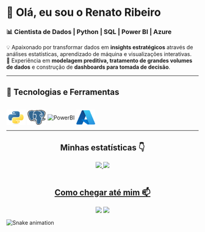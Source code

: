 # 👋 Olá, eu sou o Renato Ribeiro  
### 📊 Cientista de Dados | Python | SQL | Power BI | Azure  

💡 Apaixonado por transformar dados em **insights estratégicos** através de análises estatísticas, aprendizado de máquina e visualizações interativas.  
🎯 Experiência em **modelagem preditiva, tratamento de grandes volumes de dados** e construção de **dashboards para tomada de decisão**.  

---

## 🔧 Tecnologias e Ferramentas  
<div style="display: inline_block"><br>
  <img align="center" alt="Python" height="40" width="50" src="https://raw.githubusercontent.com/devicons/devicon/master/icons/python/python-original.svg">
  <img align="center" alt="SQL" height="40" width="50" src="https://raw.githubusercontent.com/devicons/devicon/master/icons/postgresql/postgresql-original.svg">
  <img align="center" alt="PowerBI" height="40" width="50" src="https://img.icons8.com/color/48/power-bi.png">
  <img align="center" alt="Azure" height="40" width="50" src="https://raw.githubusercontent.com/devicons/devicon/master/icons/azure/azure-original.svg">
</div>

---

<div align="center">
  
  ## Minhas estatísticas :point_down:
  
  </div> 
  

<div align="center">
  <a href="https://github.com/Renato-Ribeiroo">
  <img width="48%" src="https://github-readme-stats.vercel.app/api?username=Renato-Ribeiroo&show_icons=true&theme=dracula&include_all_commits=true&count_private=true"/>
  <img width="48%" src="https://github-readme-stats.vercel.app/api/top-langs/?username=Renato-Ribeiroo&layout=compact&langs_count=7&theme=dracula"/>
</div>
<div style="display: inline_block"><br>

<div align="center">
   
  ##  Como chegar até mim 📫
    
  </div>
  
  <div>
    <div align="center">
  <a href = "mailto:renato.mry@gmail.com"><img src="https://img.shields.io/badge/-Gmail-%23333?style=for-the-badge&logo=gmail&logoColor=white" target="_blank"></a>
  <a href="https://www.linkedin.com/in/renato-ribeiro2022/" target="_blank"><img src="https://img.shields.io/badge/-LinkedIn-%230077B5?style=for-the-badge&logo=linkedin&logoColor=white" target="_blank"></a> 
      
  </div>
  </div>

 
</div>

![Snake animation](https://github.com/Renato-Ribeiroo/Renato-Ribeiroo/blob/output/snake.svg)

<!--<div align="left">
   
  ##  Contador de visitas
    
  </div>
<p align="left">   <img alingn="left" src="https://profile-counter.glitch.me/Renato-Ribeiroo/count.svg" /></p>--!>
